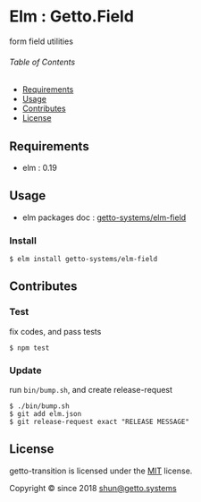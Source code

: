 # Elm : Getto.Field

form field utilities


###### Table of Contents

- [Requirements](#requirements)
- [Usage](#usage)
- [Contributes](#contributes)
- [License](#license)

## Requirements

- elm : 0.19


## Usage

- elm packages doc : [getto-systems/elm-field](https://package.elm-lang.org/packages/getto-systems/elm-field/latest/)

### Install

```
$ elm install getto-systems/elm-field
```


## Contributes

### Test

fix codes, and pass tests

```
$ npm test
```


### Update

run `bin/bump.sh`, and create release-request

```
$ ./bin/bump.sh
$ git add elm.json
$ git release-request exact "RELEASE MESSAGE"
```


## License

getto-transition is licensed under the [MIT](LICENSE) license.

Copyright &copy; since 2018 shun@getto.systems
